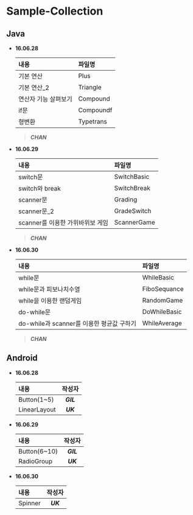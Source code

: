 <h1 id="sample-collection"><a name="sample-collection" href="#sample-collection"></a>Sample-Collection</h1>
<h2 id="java"><a name="java" href="#java"></a>Java</h2>
<ul>
<li><p><strong>16.06.28</strong></p>
<table>
<thead>
<tr>
<th style="text-align:left">내용</th>
<th style="text-align:left">파일명</th>
</tr>
</thead>
<tbody>
<tr>
<td style="text-align:left">기본 연산</td>
<td style="text-align:left">Plus</td>
</tr>
<tr>
<td style="text-align:left">기본 연산_2</td>
<td style="text-align:left">Triangle</td>
</tr>
<tr>
<td style="text-align:left">연산자 기능 살펴보기</td>
<td style="text-align:left">Compound</td>
</tr>
<tr>
<td style="text-align:left">if문</td>
<td style="text-align:left">Compoundf</td>
</tr>
<tr>
<td style="text-align:left">형변환</td>
<td style="text-align:left">Typetrans</td>
</tr>
</tbody>
</table>
<blockquote>
<p><strong><em>CHAN</em></strong></p>
</blockquote>
</li><li><p><strong>16.06.29</strong></p>
<table>
<thead>
<tr>
<th style="text-align:left">내용</th>
<th style="text-align:left">파일명</th>
</tr>
</thead>
<tbody>
<tr>
<td style="text-align:left">switch문</td>
<td style="text-align:left">SwitchBasic</td>
</tr>
<tr>
<td style="text-align:left">switch와 break</td>
<td style="text-align:left">SwitchBreak</td>
</tr>
<tr>
<td style="text-align:left">scanner문</td>
<td style="text-align:left">Grading</td>
</tr>
<tr>
<td style="text-align:left">scanner문_2</td>
<td style="text-align:left">GradeSwitch</td>
</tr>
<tr>
<td style="text-align:left">scanner를 이용한 가위바위보 게임</td>
<td style="text-align:left">ScannerGame</td>
</tr>
</tbody>
</table>
<blockquote>
<p><strong><em>CHAN</em></strong></p>
</blockquote>
</li><li><p><strong>16.06.30</strong></p>
<table>
<thead>
<tr>
<th style="text-align:left">내용</th>
<th style="text-align:left">파일명</th>
</tr>
</thead>
<tbody>
<tr>
<td style="text-align:left">while문</td>
<td style="text-align:left">WhileBasic</td>
</tr>
<tr>
<td style="text-align:left">while문과 피보나치수열</td>
<td style="text-align:left">FiboSequance</td>
</tr>
<tr>
<td style="text-align:left">while을 이용한 랜덤게임</td>
<td style="text-align:left">RandomGame</td>
</tr>
<tr>
<td style="text-align:left">do-while문</td>
<td style="text-align:left">DoWhileBasic</td>
</tr>
<tr>
<td style="text-align:left">do-while과 scanner를 이용한 평균값 구하기</td>
<td style="text-align:left">WhileAverage</td>
</tr>
</tbody>
</table>
<blockquote>
<p><strong><em>CHAN</em></strong></p>
</blockquote>
</li></ul>
<h2 id="android"><a name="android" href="#android"></a>Android</h2>
<ul>
<li><p><strong>16.06.28</strong></p>
<table>
<thead>
<tr>
<th style="text-align:left">내용</th>
<th style="text-align:center">작성자</th>
</tr>
</thead>
<tbody>
<tr>
<td style="text-align:left">Button(1~5)</td>
<td style="text-align:center"><strong><em>GIL</em></strong></td>
</tr>
<tr>
<td style="text-align:left">LinearLayout</td>
<td style="text-align:center"><strong><em>UK</em></strong></td>
</tr>
</tbody>
</table>
</li><li><p><strong>16.06.29</strong></p>
<table>
<thead>
<tr>
<th style="text-align:left">내용</th>
<th style="text-align:center">작성자</th>
</tr>
</thead>
<tbody>
<tr>
<td style="text-align:left">Button(6~10)</td>
<td style="text-align:center"><strong><em>GIL</em></strong></td>
</tr>
<tr>
<td style="text-align:left">RadioGroup</td>
<td style="text-align:center"><strong><em>UK</em></strong></td>
</tr>
</tbody>
</table>
</li><li><p><strong>16.06.30</strong></p>
<table>
<thead>
<tr>
<th style="text-align:left">내용</th>
<th style="text-align:center">작성자</th>
</tr>
</thead>
<tbody>
<tr>
<td style="text-align:left">Spinner</td>
<td style="text-align:center"><strong><em>UK</em></strong></td>
</tr>
</tbody>
</table>
</li></ul>
